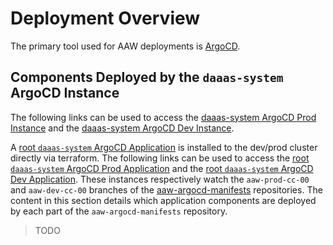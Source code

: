 # Deployment Overview

The primary tool used for AAW deployments is [ArgoCD](https://argo-cd.readthedocs.io/en/stable/).

## Components Deployed by the `daaas-system` ArgoCD Instance

The following links can be used to access the [daaas-system ArgoCD Prod Instance](https://daaas-system-argocd.aaw.cloud.statcan.ca/) and the [daaas-system ArgoCD Dev Instance](https://daaas-system-argocd.aaw-dev.cloud.statcan.ca/).

A [root `daaas-system` ArgoCD Application](https://gitlab.k8s.cloud.statcan.ca/cloudnative/aaw/daaas-infrastructure/aaw-dev-cc-00/-/blob/main/argocd_operator.tf#L384-415) is installed to the dev/prod cluster directly via terraform. The following links can be used to access the [root `daaas-system` ArgoCD Prod Application](https://gitlab.k8s.cloud.statcan.ca/cloudnative/aaw/daaas-infrastructure/aaw-prod-cc-00/-/blob/main/argocd_operator.tf#L280-311) and the [root `daaas-system` ArgoCD Dev Application](https://gitlab.k8s.cloud.statcan.ca/cloudnative/aaw/daaas-infrastructure/aaw-dev-cc-00/-/blob/main/argocd_operator.tf#L384-415). These instances respectively watch the `aaw-prod-cc-00` and `aaw-dev-cc-00` branches of the [aaw-argocd-manifests](https://github.com/StatCan/aaw-argocd-manifests) repositories. The content in this section details which application components are deployed by each part of the `aaw-argocd-manifests` repository.

>  TODO